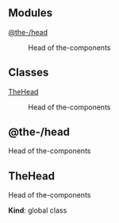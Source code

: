 <!--- Code generated by @the-/script-doc. DO NOT EDIT. -->

## Modules

<dl>
<dt><a href="#module_@the-/head">@the-/head</a></dt>
<dd><p>Head of the-components</p>
</dd>
</dl>

## Classes

<dl>
<dt><a href="#TheHead">TheHead</a></dt>
<dd><p>Head of the-components</p>
</dd>
</dl>

<a name="module_@the-/head"></a>

## @the-/head
Head of the-components

<a name="TheHead"></a>

## TheHead
Head of the-components

**Kind**: global class  
